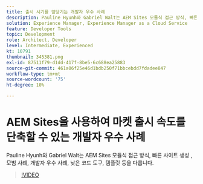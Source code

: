 ```yaml
---
title: 출시 시기를 앞당기는 개발자 우수 사례
description: Pauline Hyunh와 Gabriel Walt는 AEM Sites 모듈식 접근 방식, 빠른 사이트 생성 , 우수 사례... 개발자 우수 사례, 낮은 코드 도구, 템플릿 등을 다룹니다. (60~160자 사이여야 하지만 177자임)
solution: Experience Manager, Experience Manager as a Cloud Service
feature: Developer Tools
topic: Development
role: Architect, Developer
level: Intermediate, Experienced
kt: 10791
thumbnail: 345381.png
exl-id: 87511f79-d1dd-417f-8be5-6c688ea25883
source-git-commit: 461a06f25e46d1bdb250f71bbcebdd7fdadee847
workflow-type: tm+mt
source-wordcount: '75'
ht-degree: 10%

---
```



# AEM Sites을 사용하여 마켓 출시 속도를 단축할 수 있는 개발자 우수 사례

Pauline Hyunh와 Gabriel Walt는 AEM Sites 모듈식 접근 방식, 빠른 사이트 생성 , 모범 사례, 개발자 우수 사례, 낮은 코드 도구, 템플릿 등을 다룹니다.

>[!VIDEO](https://video.tv.adobe.com/v/345381/?quality=12&learn=on)
